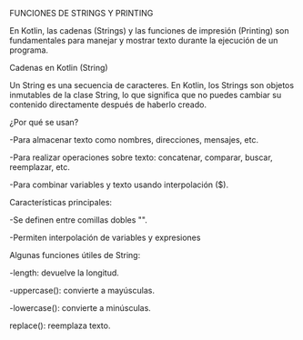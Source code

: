 FUNCIONES DE STRINGS Y PRINTING

En Kotlin, las cadenas (Strings) y las funciones de impresión (Printing) son fundamentales para manejar y mostrar texto durante la ejecución de un programa.

Cadenas en Kotlin (String)

Un String es una secuencia de caracteres. En Kotlin, los Strings son objetos inmutables de la clase String, lo que significa que no puedes cambiar su contenido directamente después de haberlo creado.

¿Por qué se usan?

-Para almacenar texto como nombres, direcciones, mensajes, etc.

-Para realizar operaciones sobre texto: concatenar, comparar, buscar, reemplazar, etc.

-Para combinar variables y texto usando interpolación ($).

 Características principales:
 
-Se definen entre comillas dobles "".

-Permiten interpolación de variables y expresiones

Algunas funciones útiles de String:

-length: devuelve la longitud.

-uppercase(): convierte a mayúsculas.

-lowercase(): convierte a minúsculas.

replace(): reemplaza texto.
